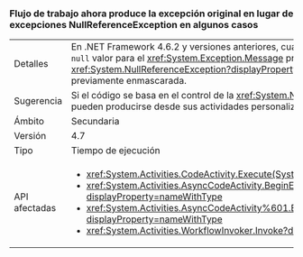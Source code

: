 ### <a name="workflow-now-throws-original-exception-instead-of-nullreferenceexception-in-some-cases"></a>Flujo de trabajo ahora produce la excepción original en lugar de excepciones NullReferenceException en algunos casos

|   |   |
|---|---|
|Detalles|En .NET Framework 4.6.2 y versiones anteriores, cuando el método de ejecución de una actividad de flujo de trabajo produce una excepción con un <code>null</code> valor para el <xref:System.Exception.Message> propiedad, el tiempo de ejecución de flujo de trabajo de System.Activities produce una <xref:System.NullReferenceException?displayProperty=name>, máscara el excepción original. En el 4.7 de Framework. NET, se produce la excepción previamente enmascarada.|
|Sugerencia|Si el código se basa en el control de la <xref:System.NullReferenceException?displayProperty=name>, cámbielo para detectar las excepciones que pueden producirse desde sus actividades personalizadas.|
|Ámbito|Secundaria|
|Versión|4.7|
|Tipo|Tiempo de ejecución|
|API afectadas|<ul><li><xref:System.Activities.CodeActivity.Execute(System.Activities.CodeActivityContext)?displayProperty=nameWithType></li><li><xref:System.Activities.AsyncCodeActivity.BeginExecute(System.Activities.AsyncCodeActivityContext,System.AsyncCallback,System.Object)?displayProperty=nameWithType></li><li><xref:System.Activities.AsyncCodeActivity%601.BeginExecute(System.Activities.AsyncCodeActivityContext,System.AsyncCallback,System.Object)?displayProperty=nameWithType></li><li><xref:System.Activities.WorkflowInvoker.Invoke?displayProperty=nameWithType></li></ul>|

